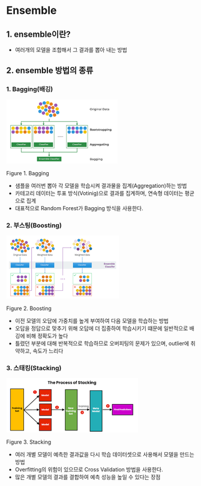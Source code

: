 Ensemble
========


## 1. ensemble이란?
* 여러개의 모델을 조합해서 그 결과를 뽑아 내는 방법


## 2. ensemble 방법의 종류
### 1.  Bagging(배깅)

<img src="img/Bagging.png">

Figure 1. Bagging

* 샘플을 여러번 뽑아 각 모델을 학습시켜 결과물을 집계(Aggregation)하는 방법
* 카테고리 데이터는 투표 방식(Votinig)으로 결과를 집계하며, 연속형 데이터는 평균으로 집계
* 대표적으로 Random Forest가 Bagging 방식을 사용한다.




### 2. 부스팅(Boosting)

<img src="img/Boosting.png">

Figure 2. Boosting
* 이전 모델의 오답에 가중치를 높게 부여하여 다음 모델을 학습하는 방법
* 오답을 정답으로 맞추기 위해 오답에 더 집중하여 학습시키기 떄문에 일반적으로 배깅에 비해 정확도가 높다
* 틀렸던 부분에 대해 반복적으로 학습하므로 오버피팅의 문제가 있으며, outlier에 취약하고, 속도가 느리다


### 3. 스태킹(Stacking)
<img src="img/Stacking.png">

Figure 3. Stacking
* 여러 개별 모델이 예측한 결과값을 다시 학습 데이터셋으로 사용해서 모델을 만드는 방법
* Overfitting의 위험이 있으므로 Cross Validation 방법을 사용한다.
* 많은 개별 모델의 결과를 결합하여 예측 성능을 높일 수 있다는 장점